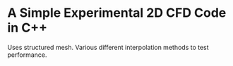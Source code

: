 # A Simple Experimental 2D CFD Code in C++
Uses structured mesh. Various different interpolation methods to test performance. 